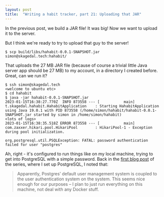 ```yaml
---
layout: post
title:  "Writing a habit tracker, part 21: Uploading that JAR"
---
```

In the previous post, we build a JAR file! It was big! Now we want to upload it to the server. 

But I think we're ready to try to upload that guy to the server! 

```shell
$ scp build/libs/hahabit-0.0.1-SNAPSHOT.jar simon@skagedal.tech:hahabit/
```

That uploads the 27 MB JAR file (because of course a trivial little Java server app should be 27 MB) to my account, in a directory I created before. Great, can we run it?

```shell
$ ssh simon@skagedal.tech
<welcome to ubuntu etc>
$ cd hahabit
$ java -jar hahabit-0.0.1-SNAPSHOT.jar
2023-01-15T16:38:27.770Z  INFO 873558 --- [           main] t.skagedal.hahabit.HahabitApplication    : Starting HahabitApplication using Java 19.0.1 with PID 873558 (/home/simon/hahabit/hahabit-0.0.1-SNAPSHOT.jar started by simon in /home/simon/hahabit)
<lots of logs>
2023-01-15T16:38:35.518Z ERROR 873558 --- [           main] com.zaxxer.hikari.pool.HikariPool        : HikariPool-1 - Exception during pool initialization.

org.postgresql.util.PSQLException: FATAL: password authentication failed for user "postgres"
```

Ah, right - it's configured to run things like on my local machine, trying to get into PostgreSQL with a simple password. Back in the [first blog post](/2023/01/01/writing-a-habit-tracker.html) of the series, where I set up PostgreSQL, I noted that:

> Apparently, Postgres’ default user management system is coupled to the user authentication system on the system. This seems nice enough for our purposes – I plan to just run everything on this machine, not deal with any Docker stuff.
> 
> 